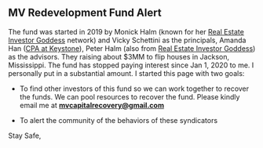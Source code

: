 ## MV Redevelopment Fund Alert


The fund was started in 2019 by Monick Halm (known for her [Real Estate Investor Goddess](https://www.realestateinvestorgoddesses.com/) network) and Vicky Schettini as the principals, Amanda Han ([CPA at Keystone](https://www.keystonecpa.com/About-Us)), Peter Halm (also from [Real Estate Investor Goddess](https://www.realestateinvestorgoddesses.com/)) as the advisors. They raising about $3MM to flip houses in Jackson, Mississippi. The fund has stopped paying interest since Jan 1, 2020 to me. I personally put in a substantial amount. I started this page with two goals:

- To find other investors of this fund so we can work together to recover the funds. We can pool resources to recover the fund. Please kindly email me at **mvcapitalrecovery@gmail.com**

- To alert the community of the behaviors of these syndicators


Stay Safe,
